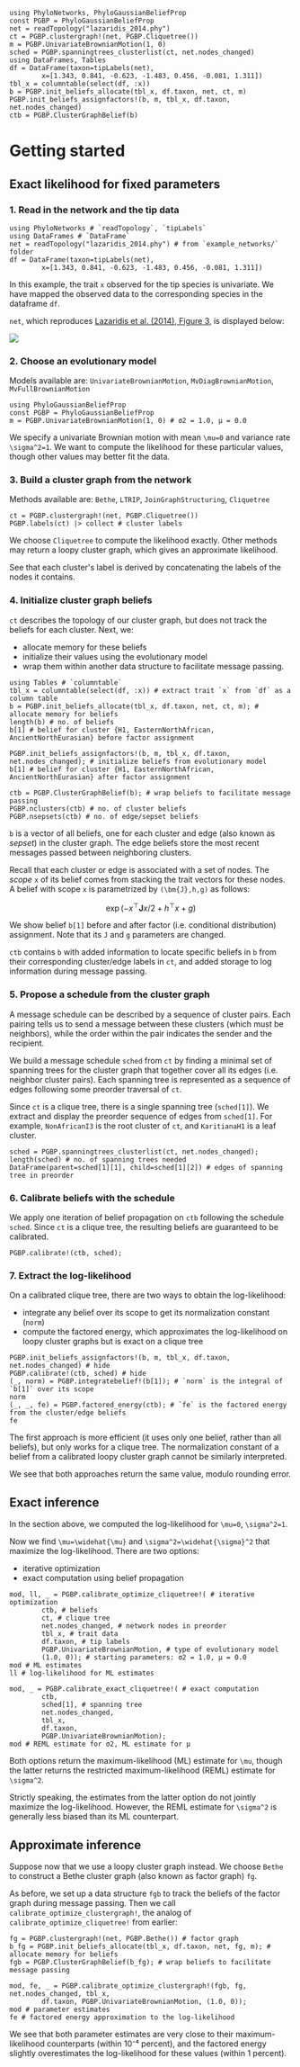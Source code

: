 ```@setup getting_started
using PhyloNetworks, PhyloGaussianBeliefProp
const PGBP = PhyloGaussianBeliefProp
net = readTopology("lazaridis_2014.phy")
ct = PGBP.clustergraph!(net, PGBP.Cliquetree())
m = PGBP.UnivariateBrownianMotion(1, 0)
sched = PGBP.spanningtrees_clusterlist(ct, net.nodes_changed)
using DataFrames, Tables
df = DataFrame(taxon=tipLabels(net),
        x=[1.343, 0.841, -0.623, -1.483, 0.456, -0.081, 1.311])
tbl_x = columntable(select(df, :x))
b = PGBP.init_beliefs_allocate(tbl_x, df.taxon, net, ct, m)
PGBP.init_beliefs_assignfactors!(b, m, tbl_x, df.taxon, net.nodes_changed)
ctb = PGBP.ClusterGraphBelief(b)
```

# Getting started

## Exact likelihood for fixed parameters

### 1\. Read in the network and the tip data
```@repl
using PhyloNetworks # `readTopology`, `tipLabels`
using DataFrames # `DataFrame`
net = readTopology("lazaridis_2014.phy") # from `example_networks/` folder
df = DataFrame(taxon=tipLabels(net),
        x=[1.343, 0.841, -0.623, -1.483, 0.456, -0.081, 1.311])
```
In this example, the trait `x` observed for the tip species is univariate.
We have mapped the observed data to the corresponding species in the dataframe `df`.

`net`, which reproduces
[Lazaridis et al. (2014), Figure 3](https://doi.org/10.1038/nature13673), is
displayed below:

![](../assets/lazaridis_2014_trim.png)

### 2\. Choose an evolutionary model
Models available are: `UnivariateBrownianMotion`, `MvDiagBrownianMotion`, `MvFullBrownianMotion`
```@repl getting_started
using PhyloGaussianBeliefProp
const PGBP = PhyloGaussianBeliefProp
m = PGBP.UnivariateBrownianMotion(1, 0) # σ2 = 1.0, μ = 0.0
```
We specify a univariate Brownian motion with mean ``\mu=0`` and variance rate
``\sigma^2=1``. We want to compute the likelihood for these particular values,
though other values may better fit the data.

### 3\. Build a cluster graph from the network
Methods available are: `Bethe`, `LTRIP`, `JoinGraphStructuring`, `Cliquetree`
```@repl getting_started
ct = PGBP.clustergraph!(net, PGBP.Cliquetree())
PGBP.labels(ct) |> collect # cluster labels
```
We choose `Cliquetree` to compute the likelihood exactly. Other methods may
return a loopy cluster graph, which gives an approximate likelihood.

See that each cluster's label is derived by concatenating the labels of the
nodes it contains.

### 4\. Initialize cluster graph beliefs
`ct` describes the topology of our cluster graph, but does not track the beliefs
for each cluster. Next, we:
- allocate memory for these beliefs
- initialize their values using the evolutionary model
- wrap them within another data structure to facilitate message passing.
```@repl getting_started
using Tables # `columntable`
tbl_x = columntable(select(df, :x)) # extract trait `x` from `df` as a column table
b = PGBP.init_beliefs_allocate(tbl_x, df.taxon, net, ct, m); # allocate memory for beliefs
length(b) # no. of beliefs
b[1] # belief for cluster {H1, EasternNorthAfrican, AncientNorthEurasian} before factor assignment

PGBP.init_beliefs_assignfactors!(b, m, tbl_x, df.taxon, net.nodes_changed); # initialize beliefs from evolutionary model
b[1] # belief for cluster {H1, EasternNorthAfrican, AncientNorthEurasian} after factor assignment

ctb = PGBP.ClusterGraphBelief(b); # wrap beliefs to facilitate message passing
PGBP.nclusters(ctb) # no. of cluster beliefs
PGBP.nsepsets(ctb) # no. of edge/sepset beliefs
```
`b` is a vector of all beliefs, one for each cluster and edge (also known as
*sepset*) in the cluster graph. The edge beliefs store the most recent messages
passed between neighboring clusters.

Recall that each cluster or edge is associated with a set of nodes. The *scope*
``x`` of its belief comes from stacking the trait vectors for these nodes.
A belief with scope ``x`` is parametrized by ``(\bm{J},h,g)`` as follows:
```math
\exp(-x^{\top}\bm{J}x/2 + h^{\top}x + g)
```

We show belief `b[1]` before and after factor (i.e. conditional distribution)
assignment. Note that its `J` and `g` parameters are changed.

`ctb` contains `b` with added information to locate specific beliefs in `b` from
their corresponding cluster/edge labels in `ct`, and added storage to log
information during message passing.

### 5\. Propose a schedule from the cluster graph
A message schedule can be described by a sequence of cluster pairs.
Each pairing tells us to send a message between these clusters (which must be
neighbors), while the order within the pair indicates the sender and the
recipient.

We build a message schedule `sched` from `ct` by finding a minimal set of
spanning trees for the cluster graph that together cover all its edges (i.e.
neighbor cluster pairs). Each spanning tree is represented as a sequence of
edges following some preorder traversal of `ct`.

Since `ct` is a clique tree, there is a single spanning tree (`sched[1]`). We
extract and display the preorder sequence of edges from `sched[1]`. For example,
`NonAfricanI3` is the root cluster of `ct`, and `KaritianaH1` is a leaf cluster.
```@repl getting_started
sched = PGBP.spanningtrees_clusterlist(ct, net.nodes_changed);
length(sched) # no. of spanning trees needed
DataFrame(parent=sched[1][1], child=sched[1][2]) # edges of spanning tree in preorder
```

### 6\. Calibrate beliefs with the schedule
We apply one iteration of belief propagation on `ctb` following the schedule
`sched`. Since `ct` is a clique tree, the resulting beliefs are guaranteed to be
calibrated. 
```@repl getting_started
PGBP.calibrate!(ctb, sched);
```

### 7\. Extract the log-likelihood
On a calibrated clique tree, there are two ways to obtain the log-likelihood:
- integrate any belief over its scope to get its normalization constant (`norm`)
- compute the factored energy, which approximates the log-likelihood on loopy cluster graphs but is exact on a clique tree
```@repl getting_started
PGBP.init_beliefs_assignfactors!(b, m, tbl_x, df.taxon, net.nodes_changed) # hide
PGBP.calibrate!(ctb, sched) # hide
(_, norm) = PGBP.integratebelief!(b[1]); # `norm` is the integral of `b[1]` over its scope
norm
(_, _, fe) = PGBP.factored_energy(ctb); # `fe` is the factored energy from the cluster/edge beliefs
fe
```
The first approach is more efficient (it uses only one belief, rather than all
beliefs), but only works for a clique tree. The normalization constant of a
belief from a calibrated loopy cluster graph cannot be similarly interpreted.

We see that both approaches return the same value, modulo rounding error.

## Exact inference
In the section above, we computed the log-likelihood for ``\mu=0``, ``\sigma^2=1``.

Now we find ``\mu=\widehat{\mu}`` and ``\sigma^2=\widehat{\sigma}^2`` that
maximize the log-likelihood. There are two options:
- iterative optimization
- exact computation using belief propagation
```@repl getting_started
mod, ll, _ = PGBP.calibrate_optimize_cliquetree!( # iterative optimization
        ctb, # beliefs
        ct, # clique tree
        net.nodes_changed, # network nodes in preorder
        tbl_x, # trait data
        df.taxon, # tip labels
        PGBP.UnivariateBrownianMotion, # type of evolutionary model
        (1.0, 0)); # starting parameters: σ2 = 1.0, μ = 0.0
mod # ML estimates
ll # log-likelihood for ML estimates

mod, _ = PGBP.calibrate_exact_cliquetree!( # exact computation
        ctb,
        sched[1], # spanning tree
        net.nodes_changed,
        tbl_x,
        df.taxon,
        PGBP.UnivariateBrownianMotion);
mod # REML estimate for σ2, ML estimate for μ
```
Both options return the maximum-likelihood (ML) estimate for ``\mu``, though
the latter returns the restricted maximum-likelihood (REML) estimate for
``\sigma^2``.

Strictly speaking, the estimates from the latter option do not jointly maximize
the log-likelihood. However, the REML estimate for ``\sigma^2`` is generally
less biased than its ML counterpart.

## Approximate inference
Suppose now that we use a loopy cluster graph instead. We choose `Bethe` to
construct a Bethe cluster graph (also known as factor graph) `fg`.

As before, we set up a data structure `fgb` to track the beliefs of the factor
graph during message passing. Then we call `calibrate_optimize_clustergraph!`,
the analog of `calibrate_optimize_cliquetree!` from earlier:
```@repl getting_started
fg = PGBP.clustergraph!(net, PGBP.Bethe()) # factor graph
b_fg = PGBP.init_beliefs_allocate(tbl_x, df.taxon, net, fg, m); # allocate memory for beliefs
fgb = PGBP.ClusterGraphBelief(b_fg); # wrap beliefs to facilitate message passing

mod, fe, _ = PGBP.calibrate_optimize_clustergraph!(fgb, fg, net.nodes_changed, tbl_x,
        df.taxon, PGBP.UnivariateBrownianMotion, (1.0, 0));
mod # parameter estimates
fe # factored energy approximation to the log-likelihood
```
We see that both parameter estimates are very close to their maximum-likelihood
counterparts (within 10⁻⁴ percent), and the factored energy slightly
overestimates the log-likelihood for these values (within 1 percent). 